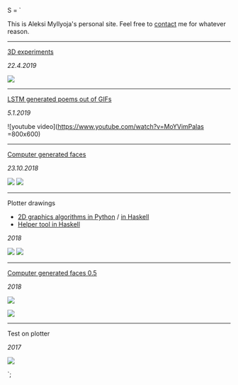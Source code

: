 S = `

This is Aleksi Myllyoja's personal site. Feel free to [contact](mailto:aleksi.myllyoja@gmail.com) me for whatever reason.

---

[3D experiments](http://xn--5ca.cc/growth/)

_22.4.2019_

![](https://i.imgur.com/eXQgKx7.png)

***

[LSTM generated poems out of GIFs](montage_1/)

_5.1.2019_

![youtube video](https://www.youtube.com/watch?v=MoYVimPalas =800x600)

***

[Computer generated faces](jack-of-diamonds/#Faces)

_23.10.2018_

![](https://i.imgur.com/sCKYW7l.png)
![](https://i.imgur.com/uyBCjua.png)

***

Plotter drawings

* [2D graphics algorithms in Python](https://github.com/aleksimyllyoja/generative) / [in Haskell](https://github.com/aleksimyllyoja/haskell-graphics)
* [Helper tool in Haskell](https://github.com/aleksimyllyoja/teos)

_2018_

![](https://i.imgur.com/EwQ8A2f.png)
![](https://i.imgur.com/Y7fmTOC.png)

***

[Computer generated faces 0.5](https://github.com/aleksimyllyoja/generative)

_2018_

![](https://i.imgur.com/YnKsuDO.png)

![](https://i.imgur.com/faK4WFm.png)

***

Test on plotter

_2017_

![](https://i.imgur.com/UATfw1y.jpg)

`;
